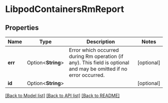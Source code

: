 # LibpodContainersRmReport

## Properties

Name | Type | Description | Notes
------------ | ------------- | ------------- | -------------
**err** | Option<**String**> | Error which occurred during Rm operation (if any). This field is optional and may be omitted if no error occurred. | [optional]
**id** | Option<**String**> |  | [optional]

[[Back to Model list]](../README.md#documentation-for-models) [[Back to API list]](../README.md#documentation-for-api-endpoints) [[Back to README]](../README.md)


